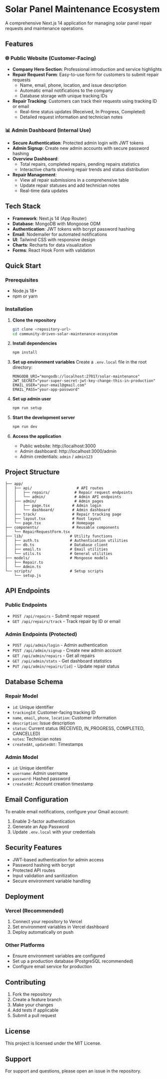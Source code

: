 # Solar Panel Maintenance Ecosystem

A comprehensive Next.js 14 application for managing solar panel repair requests and maintenance operations.

## Features

### 🌐 Public Website (Customer-Facing)
- **Company Hero Section**: Professional introduction and service highlights
- **Repair Request Form**: Easy-to-use form for customers to submit repair requests
  - Name, email, phone, location, and issue description
  - Automatic email notifications to the company
  - Database storage with unique tracking IDs
- **Repair Tracking**: Customers can track their requests using tracking ID or email
  - Real-time status updates (Received, In Progress, Completed)
  - Detailed request information and technician notes

### 📊 Admin Dashboard (Internal Use)
- **Secure Authentication**: Protected admin login with JWT tokens
- **Admin Signup**: Create new admin accounts with secure password hashing
- **Overview Dashboard**: 
  - Total repairs, completed repairs, pending repairs statistics
  - Interactive charts showing repair trends and status distribution
- **Repair Management**: 
  - View all repair submissions in a comprehensive table
  - Update repair statuses and add technician notes
  - Real-time data updates

## Tech Stack

- **Framework**: Next.js 14 (App Router)
- **Database**: MongoDB with Mongoose ODM
- **Authentication**: JWT tokens with bcrypt password hashing
- **Email**: Nodemailer for automated notifications
- **UI**: Tailwind CSS with responsive design
- **Charts**: Recharts for data visualization
- **Forms**: React Hook Form with validation

## Quick Start

### Prerequisites
- Node.js 18+ 
- npm or yarn

### Installation

1. **Clone the repository**
   ```bash
   git clone <repository-url>
   cd community-driven-solar-maintenance-ecosystem
   ```

2. **Install dependencies**
   ```bash
   npm install
   ```

3. **Set up environment variables**
   Create a `.env.local` file in the root directory:
   ```env
   MONGODB_URI="mongodb://localhost:27017/solar-maintenance"
   JWT_SECRET="your-super-secret-jwt-key-change-this-in-production"
   EMAIL_USER="your-email@gmail.com"
   EMAIL_PASS="your-app-password"
   ```

4. **Set up admin user**
   ```bash
   npm run setup
   ```

5. **Start the development server**
   ```bash
   npm run dev
   ```

6. **Access the application**
   - Public website: http://localhost:3000
   - Admin dashboard: http://localhost:3000/admin
   - Admin credentials: `admin` / `admin123`

## Project Structure

```
├── app/
│   ├── api/                    # API routes
│   │   ├── repairs/           # Repair request endpoints
│   │   └── admin/             # Admin API endpoints
│   ├── admin/                 # Admin pages
│   │   ├── page.tsx          # Admin login
│   │   └── dashboard/        # Admin dashboard
│   ├── track/                # Repair tracking page
│   ├── layout.tsx            # Root layout
│   └── page.tsx              # Homepage
├── components/               # Reusable components
│   └── RepairRequestForm.tsx
├── lib/                     # Utility functions
│   ├── auth.ts              # Authentication utilities
│   ├── db.ts                # Database client
│   ├── email.ts             # Email utilities
│   └── utils.ts             # General utilities
├── models/                  # Mongoose models
│   ├── Repair.ts
│   └── Admin.ts
└── scripts/                 # Setup scripts
    └── setup.js
```

## API Endpoints

### Public Endpoints
- `POST /api/repairs` - Submit repair request
- `GET /api/repairs/track` - Track repair by ID or email

### Admin Endpoints (Protected)
- `POST /api/admin/login` - Admin authentication
- `POST /api/admin/signup` - Create new admin account
- `GET /api/admin/repairs` - Get all repairs
- `GET /api/admin/stats` - Get dashboard statistics
- `PUT /api/admin/repairs/[id]` - Update repair status

## Database Schema

### Repair Model
- `id`: Unique identifier
- `trackingId`: Customer-facing tracking ID
- `name`, `email`, `phone`, `location`: Customer information
- `description`: Issue description
- `status`: Current status (RECEIVED, IN_PROGRESS, COMPLETED, CANCELLED)
- `notes`: Technician notes
- `createdAt`, `updatedAt`: Timestamps

### Admin Model
- `id`: Unique identifier
- `username`: Admin username
- `password`: Hashed password
- `createdAt`: Account creation timestamp

## Email Configuration

To enable email notifications, configure your Gmail account:

1. Enable 2-factor authentication
2. Generate an App Password
3. Update `.env.local` with your credentials

## Security Features

- JWT-based authentication for admin access
- Password hashing with bcrypt
- Protected API routes
- Input validation and sanitization
- Secure environment variable handling

## Deployment

### Vercel (Recommended)
1. Connect your repository to Vercel
2. Set environment variables in Vercel dashboard
3. Deploy automatically on push

### Other Platforms
- Ensure environment variables are configured
- Set up a production database (PostgreSQL recommended)
- Configure email service for production

## Contributing

1. Fork the repository
2. Create a feature branch
3. Make your changes
4. Add tests if applicable
5. Submit a pull request

## License

This project is licensed under the MIT License.

## Support

For support and questions, please open an issue in the repository.
